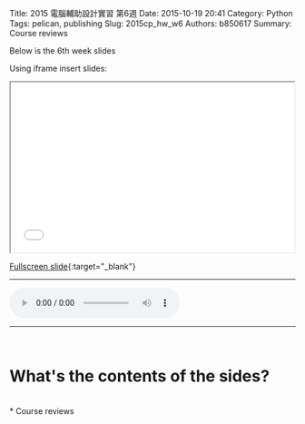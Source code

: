 Title: 2015 電腦輔助設計實習 第6週
Date: 2015-10-19 20:41
Category: Python
Tags: pelican, publishing
Slug: 2015cp_hw_w6
Authors: b850617
Summary: Course reviews

Below is the 6th week slides

Using iframe insert slides:

<iframe src="2015cadpslidesw6.html" width="500" height="300"></iframe>

[Fullscreen slide](2015cadpslidesw6.html){:target="_blank"}
<br>
<hr>
<html>
<head>
<title>one of us.mp3</title>
</head>
<body>
    <audio controls pause loop>
        <source src="https://copy.com/ITOl2LH73BzCm32f">
    </audio>
</body>
</html>
<hr>
<br>

What's the contents of the sides?
============

<br>
  * Course reviews
<br>
  
  

